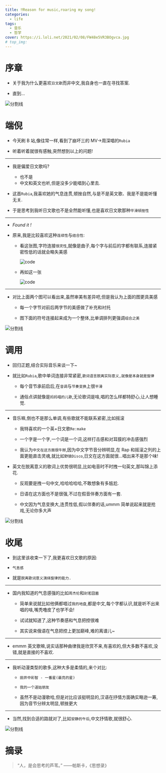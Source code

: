 ```yaml
---
title: ‼Reason for music,roaring my song!
categories:
  - life
tags:
  - 音乐
  - 哲学
cover: https://i.loli.net/2021/02/08/FW48e5VR3BOgvca.jpg
# top_img:
---
```


<!--
 * @?: *********************************************************************
 * @Author: Weidows
 * @Date: 2021-02-08 12:30:24
 * @LastEditors: Weidows
 * @LastEditTime: 2021-02-08 13:48:56
 * @FilePath: \Weidowsd:\Game\Github\Blog-private\source\_posts\life\music.md
 * @Description:
 * @!: *********************************************************************
-->

# 序章

- 关于我为什么更喜欢`日文歌`而非中文,我自身也一直在寻找答案.

- 直到...

![分割线](https://cdn.jsdelivr.net/gh/Weidows/Images@master/img/divider.png)

# 端倪

- 今天刷 B 站,像往常一样,看到了崩坏三的 MV->周深唱的`Rubia`

- 听着听着就很有感触,突然想到以上的问题!

---

- 我是偏爱日文歌吗?

  - 也不是
  - 中文和英文也听,但是没多少能唱到心里去.

- 这首`Rubia`,我喜欢她的气息连贯,顿挫自然,与是不是英文歌、我是不是能听懂无关.

- 于是思考到我听日文歌也不是全然能听懂,也是喜欢日文歌那种`平滑顿挫性`

---

- _Found it !_

- 原来,我是比较喜欢这种`连续性`与`结合性`:

  - 看这张图,字符连接`很灵性`,就像是曲子,每个字与前后的字都有联系,连接紧密性低的话就会略失美感

    <img src="https://i.loli.net/2021/02/08/YMu816jCtNh5UIW.png" alt="code" />

  - 再如这一张

    <img src="https://i.loli.net/2021/02/08/GxebVvLDoCl1jIU.png" alt="code" />

---

- 对比上面两个图可以看出来,虽然审美有差异吧,但是我认为上面的图更具美感

  - 每一个字节对前后两字节的美感做了补充和衬托

  - 图下面的符号连接起来成为一个整体,比单调排列更强调`组合之美`

![分割线](https://cdn.jsdelivr.net/gh/Weidows/Images@master/img/divider.png)

# 调用

- 回归正题,结合实际音乐来谈一下~

- 就比如`Rubia`,歌中单词连接非常紧密,`歌词语言脱离实际意义,就像是本身就是旋律`

  - 每个音节承前启后,在`音调`与`节奏变换`上很`平滑`

  - 通俗点讲就像是`妈妈唱的儿歌`,无论歌词是啥,唱的怎么样都特舒心,让人想睡觉.

---

- 音乐嘛,倒也不是那么单调,有些歌就不能联系紧密,比如摇滚

  - 我特喜欢的一个英+日文歌`Re:make`

  - 一个字是一个字,一个词是一个词,这样打击感和对耳膜的冲击感强烈

  - 我认为`中文在这方面很牛掰`,因为中文字节音分辨明显,在 Rap 和摇滚之列的上面更能直击灵魂,就比如`野狼Disco`,日文在这方面就很...唱出来不是那个味!

- 英文在脱离意义的歌词上优势很明显,比如电音时不时拽一句英文,那叫锦上添花.

  - 反观要是拽一句中文,哈哈哈哈哈,不敢想象有多尴尬.

  - 日语在这方面也不是很强,不过在假音伴奏方面有一套.

  - 中文因为气息变换大,连贯性低,假以伴奏的话,ummm 简单说起来就是抢戏,无论你多大声

![分割线](https://cdn.jsdelivr.net/gh/Weidows/Images@master/img/divider.png)

# 收尾

- 到这里该收束一下了,我更喜欢日文歌的原因:

- `气息感`

- 就是`脱离歌词意义演绎旋律的能力.`

---

- 国内我知道的气息感强的比如`周杰伦`和`封茗囧菌`

  - 简单来说就比如他俩都唱过`我的地盘`,都是中文,每个字都认识,就是听不出来唱的啥,嘴秃噜皮了也学不会!

  - 试试就知道了,这种节奏感和气息把控很难

  - 其实说来俄语在气息把控上更加巅峰,难的离谱儿~

---

- emmm 英文歌嘛,说实话那种曲律我是欣赏不来,有喜欢的,但大多数不喜欢,没错,就是直接的不喜欢.

---

- 我听动漫类型的歌多,这种大多是柔情的,来个对比:

  - `田井中彩智 - 一番星(最亮的星)`

  - `我的一个道姑朋友`

  - 虽然不是动漫歌哈,但是对比应该挺明显的,汉语在抒情方面确实略逊一筹,因为音节分辨太明显,顿挫更大

---

- 当然,找到合适的路就对了,比如`安静的午后`,中文抒情歌,就很舒心.

![分割线](https://cdn.jsdelivr.net/gh/Weidows/Images@master/img/divider.png)

# 摘录

> “人，是会思考的芦苇。” ——帕斯卡，《思想录》
